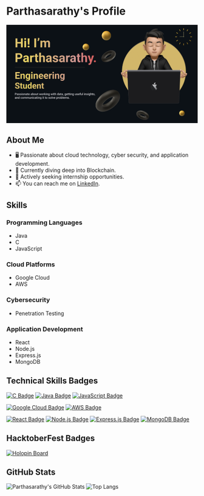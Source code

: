 # Parthasarathy's Profile

![README GitHub Banner](https://raw.githubusercontent.com/parthasarathy27/parthasarathy27/main/README%20Github%20Banner.png)

## About Me

- 🖥️ Passionate about cloud technology, cyber security, and application development.
- 🌱 Currently diving deep into Blockchain.
- 💼 Actively seeking internship opportunities.
- 📫 You can reach me on [LinkedIn](https://www.linkedin.com/in/parthasarathy-g).

## Skills

### Programming Languages
- Java
- C
- JavaScript

### Cloud Platforms
- Google Cloud
- AWS

### Cybersecurity
- Penetration Testing

### Application Development
- React
- Node.js
- Express.js
- MongoDB

## Technical Skills Badges

[![C Badge](https://img.shields.io/badge/c-%2300599C.svg?&style=for-the-badge&logo=c&logoColor=white)](https://en.wikipedia.org/wiki/C_(programming_language))
[![Java Badge](https://img.shields.io/badge/java-%23ED8B00.svg?&style=for-the-badge&logo=java&logoColor=white)](https://www.java.com/)
[![JavaScript Badge](https://img.shields.io/badge/javascript-%23323330.svg?&style=for-the-badge&logo=javascript&logoColor=%23F7DF1E)](https://developer.mozilla.org/en-US/docs/Web/JavaScript)

[![Google Cloud Badge](https://img.shields.io/badge/Google_Cloud-4285F4?style=for-the-badge&logo=google-cloud&logoColor=white)](https://cloud.google.com/)
[![AWS Badge](https://img.shields.io/badge/AWS-%23232F3E?style=for-the-badge&logo=amazon-aws&logoColor=white)](https://aws.amazon.com/)

[![React Badge](https://img.shields.io/badge/React-61DAFB?style=for-the-badge&logo=react&logoColor=black)](https://reactjs.org/)
[![Node.js Badge](https://img.shields.io/badge/Node.js-339933?style=for-the-badge&logo=nodedotjs&logoColor=white)](https://nodejs.org/)
[![Express.js Badge](https://img.shields.io/badge/Express.js-000000?style=for-the-badge&logo=express&logoColor=white)](https://expressjs.com/)
[![MongoDB Badge](https://img.shields.io/badge/MongoDB-white?style=for-the-badge&logo=mongodb&logoColor=4EA94B)](https://www.mongodb.com/)

## HacktoberFest Badges

[![Holopin Board](https://holopin.me/partha_sarathy_76)](https://holopin.io/@partha_sarathy_76)

## GitHub Stats

![Parthasarathy's GitHub Stats](https://github-readme-stats.vercel.app/api?username=parthasarathy27&show_icons=true&theme=radical) ![Top Langs](https://github-readme-stats.vercel.app/api/top-langs/?username=parthasarathy27&layout=compact&theme=radical)
